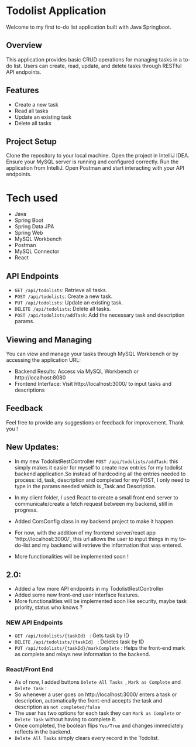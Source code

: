 # Todolist Application

Welcome to my first to-do list application built with Java Springboot.

## Overview 
This application provides basic CRUD operations for managing tasks in a to-do list. Users can create, read, update, and delete tasks through RESTful API endpoints.


## Features

- Create a new task
- Read all tasks
- Update an existing task
- Delete all tasks

## Project Setup 
Clone the repository to your local machine.
Open the project in IntelliJ IDEA.
Ensure your MySQL server is running and configured correctly.
Run the application from IntelliJ.
Open Postman and start interacting with your API endpoints.

# Tech used 
- Java
- Spring Boot
- Spring Data JPA
- Spring Web
- MySQL Workbench
- Postman
- MySQL Connector
- React 


## API Endpoints

- `GET /api/todolists`: Retrieve all tasks.
- `POST /api/todolists`: Create a new task.
- `PUT /api/todolists`: Update an existing task.
- `DELETE /api/todolists`: Delete all tasks.
- `POST /api/todolists/addTask`: Add the necessary task and description params.

## Viewing and Managing 

You can view and manage your tasks through MySQL Workbench or by accessing the application URL:

- Backend Results: Access via MySQL Workbench or http://localhost:8080
- Frontend Interface: Visit http://localhost:3000/ to input tasks and descriptions



## Feedback 
Feel free to provide any suggestions or feedback for improvement. Thank you !

## New Updates:
- In my new TodolistRestController `POST /api/todolists/addTask`: 
this simply makes it easier for myself to create new entries for 
my todolist backend application.So instead of hardcoding all the entries 
needed to process: id, task, description and completed for my POST, 
I only need to type in the params needed which is ,Task and Description.


- In my client folder, I used React to create a small front end server to communicate/create a fetch request between 
my backend, still in progress.
- Added CorsConfig class in my backend project to make it happen. 
- For now, with the addition of my frontend server/react app 'http://localhost:3000/',
this url allows the user to input things in my to-do-list and my backend will 
retrieve the information that was entered.
- More functionalities will be implemented soon ! 



## 2.0:
- Added a few more API endpoints in my TodolistRestController 
- Added some new front-end user interface features. 
- More functionalities will be implemented soon like security, maybe task priority, 
status who knows ?

### NEW API Endpoints 
- `GET /api/todolists/{taskId} ` : Gets task by ID
- `DELETE /api/todolists/{taskId} ` : Deletes task by ID 
- `PUT /api/todolists/{taskId}/markComplete` : Helps the front-end  mark as complete
and relays new information to the backend. 


### React/Front End 
- As of now, I added buttons `Delete All Tasks `, `Mark as Complete` and `Delete Task` :
- So whenever a user goes on http://localhost:3000/ enters a task or description, 
automatically the front-end accepts the task and description as `not completed/false` 
- The user has two options for each task they can `Mark as Complete` or `Delete Task` without having
to complete it. 
- Once completed, the boolean flips `Yes/True` and changes 
immediately reflects in the backend.
- `Delete All Tasks` simply clears every record in the Todolist. 










